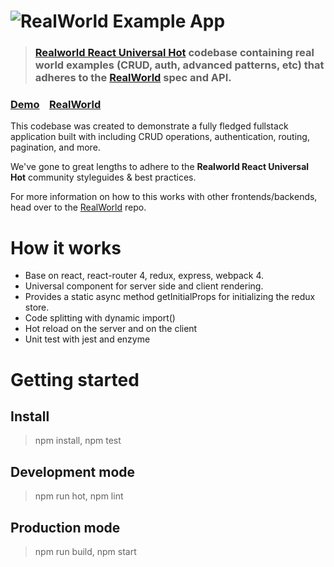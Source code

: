 # ![RealWorld Example App](logo.png)

> ### [Realworld React Universal Hot](https://github.com/apapacy/realworld-react-universal-hot) codebase containing real world examples (CRUD, auth, advanced patterns, etc) that adheres to the [RealWorld](https://github.com/gothinkster/realworld) spec and API.


### [Demo](https://github.com/gothinkster/realworld)&nbsp;&nbsp;&nbsp;&nbsp;[RealWorld](https://github.com/gothinkster/realworld)


This codebase was created to demonstrate a fully fledged fullstack application built with  including CRUD operations, authentication, routing, pagination, and more.

We've gone to great lengths to adhere to the **Realworld React Universal Hot** community styleguides & best practices.

For more information on how to this works with other frontends/backends, head over to the [RealWorld](https://github.com/gothinkster/realworld) repo.


# How it works

* Base on react, react-router 4, redux, express, webpack 4.
* Universal component for server side and client rendering.
* Provides a static async method getInitialProps for initializing the redux store.
* Code splitting with dynamic import()
* Hot reload on the server and on the client
* Unit test with jest and enzyme

# Getting started

## Install

> npm install, npm test

## Development mode

> npm run hot, npm lint

## Production mode

> npm run build, npm start
